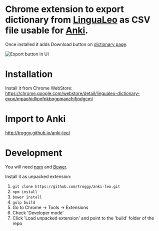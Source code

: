 Chrome extension to export dictionary from [LinguaLeo](http://lingualeo.com/) as CSV file usable for [Anki](http://ankisrs.net/).
==========================

Once installed it adds Download button on [dictionary page](http://lingualeo.com/userdict).

![Export button in UI](http://tools.whoot.me/lingua/screen-640x400.png "Export button is being added to LinguaLeo UI")

Installation
============

Install it from Chrome WebStore:
https://chrome.google.com/webstore/detail/lingualeo-dictionary-expo/mpaohidlipnfnkbogpmanchjfjpdgcml

Import to Anki
==============
http://troggy.github.io/anki-leo/

Development
===========

You will need [npm](https://www.npmjs.com/) and [Bower](http://bower.io/).

Install it as unpacked extension:

1. ``git clone https://github.com/troggy/anki-leo.git``
2. ``npm install``
3. ``bower install``
4. ``gulp build``
5. Go to Chrome -> Tools -> Extensions
6. Check 'Developer mode'
7. Click 'Load unpacked extension' and point to the 'build' folder of the repo
